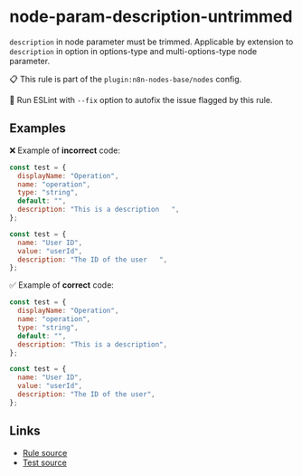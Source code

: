 [//]: # "File generated from a template. Do not edit this file directly."

# node-param-description-untrimmed

`description` in node parameter must be trimmed. Applicable by extension to `description` in option in options-type and multi-options-type node parameter.

📋 This rule is part of the `plugin:n8n-nodes-base/nodes` config.

🔧 Run ESLint with `--fix` option to autofix the issue flagged by this rule.

## Examples

❌ Example of **incorrect** code:

```js
const test = {
  displayName: "Operation",
  name: "operation",
  type: "string",
  default: "",
  description: "This is a description   ",
};

const test = {
  name: "User ID",
  value: "userId",
  description: "The ID of the user   ",
};
```

✅ Example of **correct** code:

```js
const test = {
  displayName: "Operation",
  name: "operation",
  type: "string",
  default: "",
  description: "This is a description",
};

const test = {
  name: "User ID",
  value: "userId",
  description: "The ID of the user",
};
```

## Links

- [Rule source](../../lib/rules/node-param-description-untrimmed.ts)
- [Test source](../../tests/node-param-description-untrimmed.test.ts)
